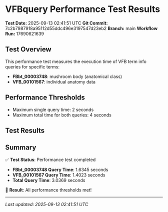 # VFBquery Performance Test Results

**Test Date:** 2025-09-13 02:41:51 UTC
**Git Commit:** 7c2b7987918a95112d55ddc496e3197547d23eb2
**Branch:** main
**Workflow Run:** 17690621639

## Test Overview

This performance test measures the execution time of VFB term info queries for specific terms:

- **FBbt_00003748**: mushroom body (anatomical class)
- **VFB_00101567**: individual anatomy data

## Performance Thresholds

- Maximum single query time: 2 seconds
- Maximum total time for both queries: 4 seconds

## Test Results



## Summary

✅ **Test Status**: Performance test completed

- **FBbt_00003748 Query Time**: 1.6345 seconds
- **VFB_00101567 Query Time**: 1.4023 seconds
- **Total Query Time**: 3.0369 seconds

🎉 **Result**: All performance thresholds met!

---
*Last updated: 2025-09-13 02:41:51 UTC*
